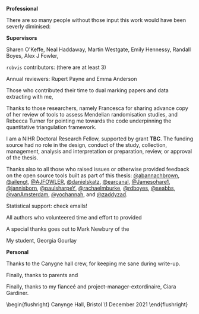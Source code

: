 <!-- do not edit by hand - make changes to _acknowledgements.Rmd instead -->

__Professional__

<!-- TODO CHECK ALL NAME SPELLINGS -->

There are so many people without those input this work would have been severly diminised: 

__Supervisors__

Sharen O'Keffe, Neal Haddaway, Martin Westgate, Emily Hennessy, Randall Boyes, Alex J Fowler, 

`robvis` contributors: (there are at least 3)

Annual reviewers: Rupert Payne and Emma Anderson

Those who contributed their time to dual marking papers and data extracting with me,

Thanks to those researchers, namely Francesca for sharing advance copy of her review of tools to assess Mendelian randomisation studies, and Rebecca Turner for pointing me towards the code underpinning the quantitative triangulation framework.

I am a NIHR Doctoral Research Fellow, supported by grant **TBC**. The funding source had no role in the design, conduct of the study, collection, management, analysis and interpretation or preparation, review, or approval of the thesis.

Thanks also to all those who raised issues or otherwise provided feedback on the open source tools built as part of this thesis:
[&#x0040;abannachbrown](https://github.com/abannachbrown), [&#x0040;ailengt](https://github.com/ailengt), [&#x0040;AJFOWLER](https://github.com/AJFOWLER), [&#x0040;danielskatz](https://github.com/danielskatz), [&#x0040;earcanal](https://github.com/earcanal), [&#x0040;Jamesohare1](https://github.com/Jamesohare1), [&#x0040;jannisborn](https://github.com/jannisborn), [&#x0040;paulsharpeY](https://github.com/paulsharpeY), [&#x0040;rachaelmburke](https://github.com/rachaelmburke), [&#x0040;rdboyes](https://github.com/rdboyes), [&#x0040;seabbs](https://github.com/seabbs), [&#x0040;vanAmsterdam](https://github.com/vanAmsterdam), [&#x0040;yochannah](https://github.com/yochannah), and [&#x0040;zaddyzad](https://github.com/zaddyzad).

Statistical support: check emails!

All authors who volunteered time and effort to provided

A special thanks goes out to Mark Newbury of the 

My student, Georgia Gourlay


__Personal__

Thanks to the Canygne hall crew, for keeping me sane during write-up.

Finally, thanks to parents and 

Finally, thanks to my fianceé and project-manager-extordinaire, Ciara Gardiner.


\begin{flushright}
Canynge Hall, Bristol \\1 December 2021
\end{flushright}
